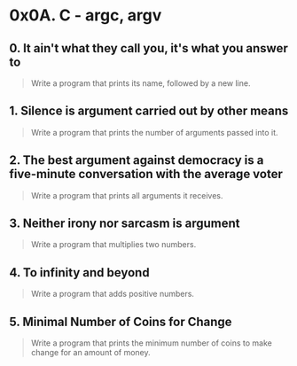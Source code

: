 # 0x0A. C - argc, argv

## 0. It ain't what they call you, it's what you answer to
> Write a program that prints its name, followed by a new line.

## 1. Silence is argument carried out by other means
> Write a program that prints the number of arguments passed into it.

## 2. The best argument against democracy is a five-minute conversation with the average voter
> Write a program that prints all arguments it receives.

## 3. Neither irony nor sarcasm is argument
> Write a program that multiplies two numbers.

## 4. To infinity and beyond
> Write a program that adds positive numbers.

## 5. Minimal Number of Coins for Change
> Write a program that prints the minimum number of coins to make change for an amount of money.
